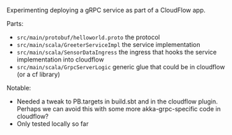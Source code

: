 Experimenting deploying a gRPC service as part of a CloudFlow app.

Parts:
* `src/main/protobuf/helloworld.proto` the protocol
* `src/main/scala/GreeterServiceImpl` the service implementation
* `src/main/scala/SensorDataIngress` the ingress that hooks the service implementation into cloudflow
* `src/main/scala/GrpcServerLogic` generic glue that could be in cloudflow (or a cf library)

Notable:
* Needed a tweak to PB.targets in build.sbt and in the cloudflow plugin. Perhaps we can avoid this with some more akka-grpc-specific code in cloudflow?
* Only tested locally so far
